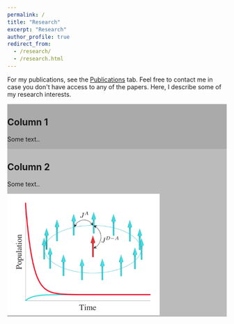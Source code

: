 ```yaml
---
permalink: /
title: "Research"
excerpt: "Research"
author_profile: true
redirect_from: 
  - /research/
  - /research.html
---
```


For my publications, see the [Publications](https://as-bondarenko.github.io/publications/) tab. Feel free to contact me in case you don't have access to any of the papers. Here, I describe some of my research interests.

<div class="row">
  <div class="column"></div>
  <div class="column"></div>
</div>

<div class="row">
  <div class="column" style="background-color:#aaa;">
    <h2>Column 1</h2>
    <p>Some text..</p>
  </div>
  <div class="column" style="background-color:#bbb;">
    <h2>Column 2</h2>
    <p>Some text..</p>
    <img src="../images/research_exciton_dynamics.png" width="350" />
  </div>
</div>


